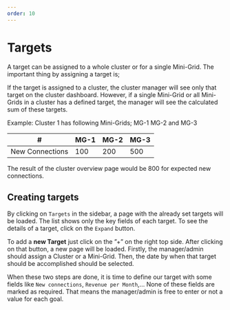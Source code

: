 ```yaml
---
order: 10
---
```


# Targets

A target can be assigned to a whole cluster or for a single Mini-Grid.
The important thing by assigning a target is;

If the target is assigned to a cluster, the cluster manager will see only that
target on the cluster dashboard. However, if a single Mini-Grid or all
Mini-Grids in a cluster has a defined target, the manager will see the
calculated sum of these targets.

Example: Cluster 1 has following Mini-Grids; MG-1 MG-2 and MG-3

| #               | MG-1 | MG-2 | MG-3 |
| --------------- | ---- | ---- | ---- |
| New Connections | 100  | 200  | 500  |

The result of the cluster overview page would be 800 for expected new
connections.

## Creating targets

By clicking on `Targets` in the sidebar, a page with the already set targets will be loaded. The list shows only the key fields of each target. To see the details of a target, click on the `Expand` button.

To add a **new Target** just click on the ”+” on the right top
side. After clicking on that button, a new page will be loaded. Firstly, the manager/admin should assign a Cluster or a Mini-Grid. Then,
the date by when that target should be accomplished should be selected.

When these two steps are done, it is time to define our target with some
fields like `New connections`, `Revenue per Month`,\... None of these fields are marked as required. That means the manager/admin is free to enter or not a value for each goal.
